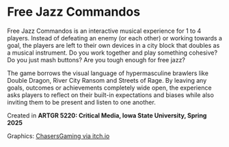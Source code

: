 # Free Jazz Commandos

Free Jazz Commandos is an interactive musical experience for 1 to 4 players. Instead of defeating an enemy (or each other) or working towards a goal, the players are left to their own devices in a city block that doubles as a musical instrument. Do you work together and play something cohesive? Do you just mash buttons? Are you tough enough for free jazz?

The game borrows the visual language of hypermasculine brawlers like Double Dragon, River City Ransom and Streets of Rage. By leaving any goals, outcomes or achievements completely wide open, the experience asks players to reflect on their  built-in expectations  and biases while also inviting them to be present and listen to one another. 

Created in **ARTGR 5220: Critical Media, Iowa State University, Spring 2025**

Graphics: [ChasersGaming via itch.io](https://chasersgaming.itch.io/)